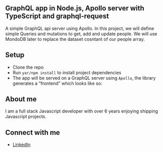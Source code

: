 ## GraphQL app in Node.js, Apollo server with TypeScript and graphql-request
A simple GraphQL api server using Apollo.
In this project, we will define simple Queries and mutations to get, add and update people. We will use MondoDB later to replace the dataset cosntant of our people array.

## Setup
- Clone the repo
- Run `yar/npm install` to install project dependencies
- The app will be served on a GraphQL server using `Apollo`, the library generates a “frontend” which looks like so:

## About me
I am a full stack Javascript developer with over 6 years enjoying shipping Javascript projects.

## Connect with me
- [LinkedIn](https://www.linkedin.com/in/mpwanyi-samuel-402b36108/)
